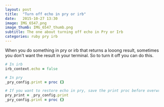 ```yaml
---
layout: post
title:  "Turn off echo in pry or irb"
date:   2015-10-27 13:30
image: IMG_6547.png
image_thumb: IMG_6547_thumb.png
subtitle: The one about turning off echo in Pry or Irb
categories: ruby pry irb
---
```

When you do something in pry or irb that returns a looong result, sometimes
you don't want the result in your terminal. So to turn it off you can do this.

```ruby
# In irb
irb_context.echo = false

# In pry
_pry_config.print = proc {}

# If you want to restore echo in pry, save the print proc before overwriting it.
pry_print = _pry_config.print
_pry_config.print = proc {}
```

